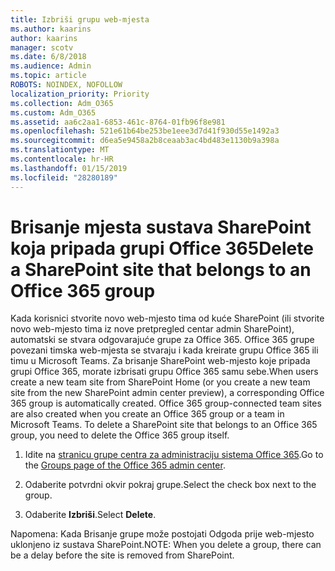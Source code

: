 ```yaml
---
title: Izbriši grupu web-mjesta
ms.author: kaarins
author: kaarins
manager: scotv
ms.date: 6/8/2018
ms.audience: Admin
ms.topic: article
ROBOTS: NOINDEX, NOFOLLOW
localization_priority: Priority
ms.collection: Adm_O365
ms.custom: Adm_O365
ms.assetid: aa6c2aa1-6853-461c-8764-01fb96f8e981
ms.openlocfilehash: 521e61b64be253be1eee3d7d41f930d55e1492a3
ms.sourcegitcommit: d6ea5e9458a2b8ceaab3ac4bd483e1130b9a398a
ms.translationtype: MT
ms.contentlocale: hr-HR
ms.lasthandoff: 01/15/2019
ms.locfileid: "28280189"
---
```

# <a name="delete-a-sharepoint-site-that-belongs-to-an-office-365-group"></a><span data-ttu-id="3beac-102">Brisanje mjesta sustava SharePoint koja pripada grupi Office 365</span><span class="sxs-lookup"><span data-stu-id="3beac-102">Delete a SharePoint site that belongs to an Office 365 group</span></span>

<span data-ttu-id="3beac-p101">Kada korisnici stvorite novo web-mjesto tima od kuće SharePoint (ili stvorite novo web-mjesto tima iz nove pretpregled centar admin SharePoint), automatski se stvara odgovarajuće grupe za Office 365. Office 365 grupe povezani timska web-mjesta se stvaraju i kada kreirate grupu Office 365 ili timu u Microsoft Teams. Za brisanje SharePoint web-mjesto koje pripada grupi Office 365, morate izbrisati grupu Office 365 samu sebe.</span><span class="sxs-lookup"><span data-stu-id="3beac-p101">When users create a new team site from SharePoint Home (or you create a new team site from the new SharePoint admin center preview), a corresponding Office 365 group is automatically created. Office 365 group-connected team sites are also created when you create an Office 365 group or a team in Microsoft Teams. To delete a SharePoint site that belongs to an Office 365 group, you need to delete the Office 365 group itself.</span></span> 
  
1. <span data-ttu-id="3beac-106">Idite na [stranicu grupe centra za administraciju sistema Office 365](https://portal.office.com/adminportal/home#/groups).</span><span class="sxs-lookup"><span data-stu-id="3beac-106">Go to the [Groups page of the Office 365 admin center](https://portal.office.com/adminportal/home#/groups).</span></span>
    
2. <span data-ttu-id="3beac-107">Odaberite potvrdni okvir pokraj grupe.</span><span class="sxs-lookup"><span data-stu-id="3beac-107">Select the check box next to the group.</span></span>
    
3. <span data-ttu-id="3beac-108">Odaberite **Izbriši**.</span><span class="sxs-lookup"><span data-stu-id="3beac-108">Select **Delete**.</span></span>
    
<span data-ttu-id="3beac-109">Napomena: Kada Brisanje grupe može postojati Odgoda prije web-mjesto uklonjeno iz sustava SharePoint.</span><span class="sxs-lookup"><span data-stu-id="3beac-109">NOTE: When you delete a group, there can be a delay before the site is removed from SharePoint.</span></span>
  

